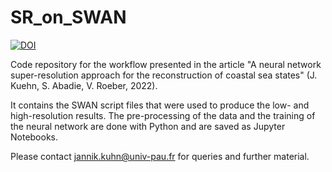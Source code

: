 # SR_on_SWAN
[![DOI](https://zenodo.org/badge/452716476.svg)](https://zenodo.org/badge/latestdoi/452716476)

Code repository for the workflow presented in the article "A neural network super-resolution approach for the reconstruction of coastal sea states"
(J. Kuehn, S. Abadie, V. Roeber, 2022).

It contains the SWAN script files that were used to produce the low- and high-resolution results. The pre-processing of the data and the training
of the neural network are done with Python and are saved as Jupyter Notebooks. 

Please contact jannik.kuhn@univ-pau.fr for queries and further material. 

